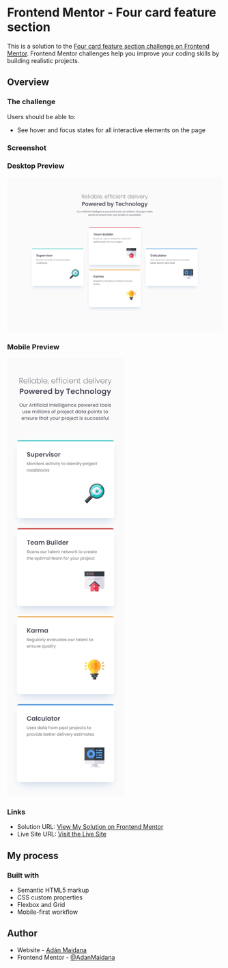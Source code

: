 # Frontend Mentor - Four card feature section

This is a solution to the [Four card feature section challenge on Frontend Mentor](https://www.frontendmentor.io/challenges/four-card-feature-section-weK1eFYK). Frontend Mentor challenges help you improve your coding skills by building realistic projects. 

## Overview

### The challenge

Users should be able to:

- See hover and focus states for all interactive elements on the page

### Screenshot

### Desktop Preview
![](./design/desktop-design.jpg)

### Mobile Preview
![](./design/mobile-design.jpg)

### Links

- Solution URL: [View My Solution on Frontend Mentor](https://www.frontendmentor.io/solutions/four-card-feature-section-hiLltWqqLa)
- Live Site URL: [Visit the Live Site](https://adanmaidana.github.io/Frontend-Mentor-four-card-feature-section/)

## My process

### Built with

- Semantic HTML5 markup
- CSS custom properties
- Flexbox and Grid
- Mobile-first workflow

## Author

- Website - [Adán Maidana](https://adanmaidana.github.io/Portfolio/)
- Frontend Mentor - [@AdanMaidana](https://www.frontendmentor.io/profile/AdanMaidana)
